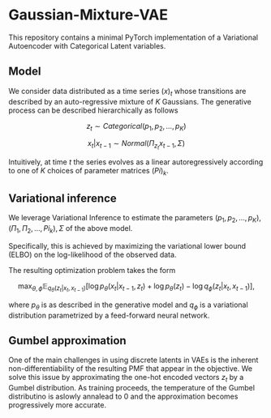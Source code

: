 # Gaussian-Mixture-VAE
This repository contains a minimal PyTorch implementation of a Variational Autoencoder with Categorical Latent variables.

## Model
We consider data distributed as a time series $(x)_t$ whose transitions are described by an auto-regressive mixture of $K$ Gaussians. The generative process can be described hierarchically as follows
```math 
z_t \sim Categorical(p_1, p_2, \dots, p_K)
```
```math 
x_t | x_{t-1} \sim Normal \left( \Pi_{z_t}x_{t-1}, \Sigma \right)
```
Intuitively, at time $t$ the series evolves as a linear autoregressively according to one of $K$ choices of parameter matrices $(Pi)_k$. 

## Variational inference
We leverage Variational Inference to estimate the parameters $(p_1, p_2, \dots, p_K), (\Pi_1, \Pi_2, \dots, Pi_k), \Sigma$ of the above model. 

Specifically, this is achieved by maximizing the variational lower bound (ELBO) on the log-likelihood of the observed data. 

The resulting optimization problem takes the form
```math 
\max_{\theta, \phi} \mathbb E_{q_{\theta}(z_t|x_t, x_{t-1})} \left[ \log p_{\theta}(x_t | x_{t-1}, z_t) + \log p_{\theta}(z_t) - \log q_{\phi} (z_t | x_t, x_{t-1}) \right],
```
where $p_{\theta}$ is as described in the generative model and $q_{\phi}$ is a variational distribution parametrized by a feed-forward neural network.

## Gumbel approximation
One of the main challenges in using discrete latents in VAEs is the inherent non-differentiability of the resulting PMF that appear in the objective. We solve this issue by approximating the one-hot encoded vectors $z_t$ by a Gumbel distribution. As training proceeds, the temperature of the Gumbel distributino is aslowly annalead to 0 and the approximation becomes progressively more accurate. 
